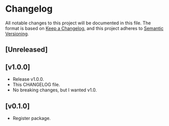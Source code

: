 # Changelog

All notable changes to this project will be documented in this file. The format is based on [Keep a Changelog](https://keepachangelog.com/en/1.0.0/), and this project adheres to [Semantic Versioning](https://semver.org/spec/v2.0.0.html).

## [Unreleased]

## [v1.0.0]

- Release v1.0.0.
- This CHANGELOG file.
- No breaking changes, but I wanted v1.0.

## [v0.1.0]

- Register package.